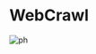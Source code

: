 # WebCrawl
![ph](https://github.com/losevs/WebCrawl/assets/75357413/3a3d3e33-014b-479f-a2d9-12e29e1c63c3)
